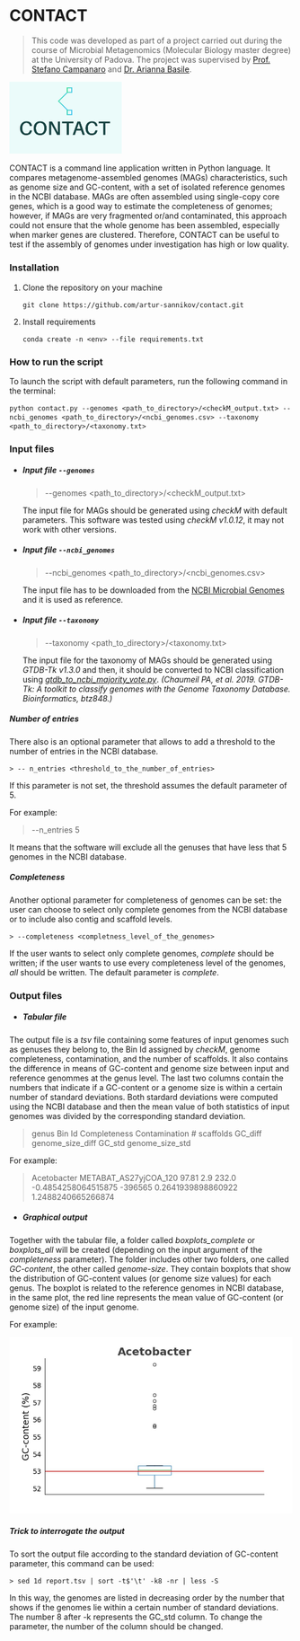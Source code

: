 # **CONTACT**

>This code was developed as part of a project carried out during the course of Microbial Metagenomics (Molecular Biology master degree) at the University of Padova. The project was supervised by [Prof. Stefano Campanaro](https://github.com/stefcamp) and [Dr. Arianna Basile](https://github.com/arianccbasile).

<img src="img/logo.jpeg" alt="logo" width="200"/>

CONTACT is a command line application written in Python language. It compares metagenome-assembled genomes (MAGs) characteristics, such as genome size and GC-content, with a set of isolated reference genomes in the NCBI database. MAGs are often assembled using single-copy core genes, which is a good way to estimate the completeness of genomes; however, if MAGs are very fragmented or/and contaminated, this approach could not ensure that the whole genome has been assembled, especially when marker genes are clustered. Therefore, CONTACT can be useful to test if the assembly of genomes under investigation has high or low quality.

### **Installation**
1. Clone the repository on your machine
   ```
   git clone https://github.com/artur-sannikov/contact.git
   ```
2. Install requirements 
   ```
   conda create -n <env> --file requirements.txt
   ```

### **How to run the script**
To launch the script with default parameters, run the following command in the terminal:

 ```
 python contact.py --genomes <path_to_directory>/<checkM_output.txt> --ncbi_genomes <path_to_directory>/<ncbi_genomes.csv> --taxonomy <path_to_directory>/<taxonomy.txt>
 ```

### **Input files**

- ##### Input file `--genomes`
  
  > --genomes <path_to_directory>/<checkM_output.txt>

  The input file for MAGs should be generated using *checkM* with default parameters. This software was tested using *checkM v1.0.12*, it may not work with other versions.

- ##### Input file `--ncbi_genomes`

  > --ncbi_genomes <path_to_directory>/<ncbi_genomes.csv>

  The input file has to be downloaded from the [NCBI Microbial Genomes](https://www.ncbi.nlm.nih.gov/genome/browse#!/prokaryotes/) and it is used as reference.

- ##### Input file `--taxonomy`

  > --taxonomy <path_to_directory>/<taxonomy.txt>
  
  The input file for the taxonomy of MAGs should be generated using *GTDB-Tk v1.3.0* and then, it should be converted to NCBI classification using *[gtdb_to_ncbi_majority_vote.py](https://github.com/Ecogenomics/GTDBTk/blob/staging/scripts/gtdb_to_ncbi_majority_vote.py)*. *(Chaumeil PA, et al. 2019. GTDB-Tk: A toolkit to classify genomes with the Genome Taxonomy Database. Bioinformatics, btz848.)*

##### **Number of entries**
There also is an optional parameter that allows to add a threshold to the number of entries in the NCBI database.
  ```
> -- n_entries <threshold_to_the_number_of_entries>
  ```
If this parameter is not set, the threshold assumes the default parameter of 5.

For example:

> --n_entries 5

It means that the software will exclude all the genuses that have less that 5 genomes in the NCBI database.

##### **Completeness**
Another optional parameter for completeness of genomes can be set: the user can choose to select only complete genomes from the NCBI database or to include also contig and scaffold levels.
  ```
> --completeness <completness_level_of_the_genomes>
  ```
If the user wants to select only complete genomes, *complete* should be written; if the user wants to use every completeness level of the genomes, *all* should be written. The default parameter is *complete*.


### **Output files** 

- ##### Tabular file
The output file is a *tsv* file containing some features of input genomes such as genuses they belong to, the Bin Id assigned by *checkM*, genome completeness, contamination, and the number of scaffolds. It also contains the difference in means of GC-content and genome size between input and reference genommes at the genus level. The last two columns contain the numbers that indicate if a GC-content or a genome size is within a certain number of standard deviations. Both stardard deviations were computed using the NCBI database and then the mean value of both statistics of input genomes was divided by the corresponding standard deviation.

> genus Bin Id  Completeness  Contamination # scaffolds GC_diff genome_size_diff  GC_std  genome_size_std

For example:

> Acetobacter METABAT_AS27yjCOA_120 97.81 2.9 232.0 -0.4854258064515875 -396565 0.2641939898860922  1.2488240665266874

- ##### Graphical output
Together with the tabular file, a folder called *boxplots_complete* or *boxplots_all* will be created (depending on the input argument of the *completeness* parameter). The folder includes other two folders, one called *GC-content*, the other called *genome-size*. They contain boxplots that show the distribution of GC-content values (or genome size values) for each genus. The boxplot is related to the reference genomes in NCBI database, in the same plot, the red line represents the mean value of GC-content (or genome size) of the input genome.

For example:

![Boxplot example](img/boxplot_example.jpg)

##### **Trick to interrogate the output**

To sort the output file according to the standard deviation of GC-content parameter, this command can be used:
  ```
> sed 1d report.tsv | sort -t$'\t' -k8 -nr | less -S
  ```
In this way, the genomes are listed in decreasing order by the number that shows if the genomes lie within a certain number of standard deviations.
The number 8 after -k represents the GC_std column. To change the parameter, the number of the column should be changed.